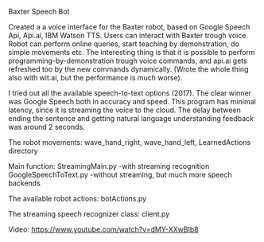 Baxter Speech Bot

Created a a voice interface for the Baxter robot, based on Google Speech Api, Api.ai, IBM Watson TTS. Users can interact with Baxter trough voice. Robot can perform online queries, start teaching by demonstration, do simple movements etc. The interesting thing is that it is possible to perform programming-by-demonstration trough voice commands, and api.ai gets refreshed too by the new commands dynamically. (Wrote the whole thing also with wit.ai, but the performance is much worse).

I tried out all the available speech-to-text options (2017). The clear winner was Google Speech both in accuracy and speed. This program has minimal latency, since it is streaming the voice to the cloud. The delay between ending the sentence and getting natural language understanding feedback was around 2 seconds.

The robot movements:
wave_hand_right, wave_hand_left, LearnedActions directory

Main function:
StreamingMain.py -with streaming recognition
GoogleSpeechToText.py -without streaming, but much more speech backends

The available robot actions:
botActions.py

The streaming speech recognizer class:
client.py

Video: https://www.youtube.com/watch?v=dMY-XXwBIb8

